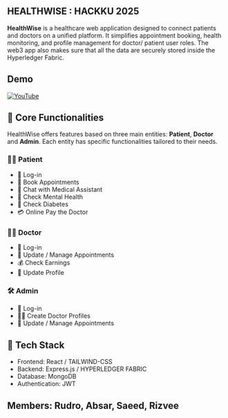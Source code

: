 ## HEALTHWISE : HACKKU 2025

**HealthWise** is a healthcare web application designed to connect patients and doctors on a unified platform. It simplifies appointment booking, health monitoring, and profile management for doctor/ patient user roles. The web3 app also makes sure that all the data are securely stored inside the Hyperledger Fabric.

## Demo

[![YouTube](http://i.ytimg.com/vi/zjG5OynClz4/hqdefault.jpg)](https://www.youtube.com/watch?v=zjG5OynClz4)

## 🌟 Core Functionalities

HealthWise offers features based on three main entities: **Patient**, **Doctor** and **Admin**. Each entity has specific functionalities tailored to their needs.

### 🧑‍⚕️ Patient

- 🔐 Log-in
- 📅 Book Appointments
- 💬 Chat with Medical Assistant
- 🧠 Check Mental Health
- 🍬 Check Diabetes
- 💳 Online Pay the Doctor

### 👨‍⚕️ Doctor

- 🔐 Log-in
- 📅 Update / Manage Appointments
- 💰 Check Earnings
- 📝 Update Profile

### 🛠️ Admin

- 🔐 Log-in
- 👨‍⚕️ Create Doctor Profiles
- 📅 Update / Manage Appointments


## 🧱 Tech Stack

- Frontend: React / TAILWIND-CSS
- Backend: Express.js / HYPERLEDGER FABRIC
- Database: MongoDB
- Authentication: JWT

## Members: Rudro, Absar, Saeed, Rizvee

